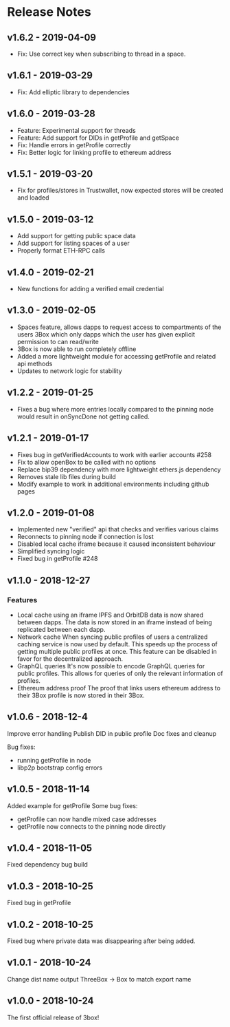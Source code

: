 # Release Notes

## v1.6.2 - 2019-04-09
* Fix: Use correct key when subscribing to thread in a space.

## v1.6.1 - 2019-03-29
* Fix: Add elliptic library to dependencies

## v1.6.0 - 2019-03-28
* Feature: Experimental support for threads
* Feature: Add support for DIDs in getProfile and getSpace
* Fix: Handle errors in getProfile correctly
* Fix: Better logic for linking profile to ethereum address

## v1.5.1 - 2019-03-20
* Fix for profiles/stores in Trustwallet, now expected stores will be created and loaded

## v1.5.0 - 2019-03-12
* Add support for getting public space data
* Add support for listing spaces of a user
* Properly format ETH-RPC calls

## v1.4.0 - 2019-02-21
* New functions for adding a verified email credential

## v1.3.0 - 2019-02-05
* Spaces feature, allows dapps to request access to compartments of the users 3Box which only dapps which the user has given explicit permission to can read/write
* 3Box is now able to run completely offline
* Added a more lightweight module for accessing getProfile and related api methods
* Updates to network logic for stability

## v1.2.2 - 2019-01-25
* Fixes a bug where more entries locally compared to the pinning node would result in onSyncDone not getting called.

## v1.2.1 - 2019-01-17
* Fixes bug in getVerifiedAccounts to work with earlier accounts #258
* Fix to allow openBox to be called with no options
* Replace bip39 dependency with more lightweight ethers.js dependency
* Removes stale lib files during build
* Modify example to work in additional environments including github pages

## v1.2.0 - 2019-01-08
* Implemented new "verified" api that checks and verifies various claims
* Reconnects to pinning node if connection is lost
* Disabled local cache iframe because it caused inconsistent behaviour
* Simplified syncing logic
* Fixed bug in getProfile #248

## v1.1.0 - 2018-12-27
### Features
* Local cache using an iframe
  IPFS and OrbitDB data is now shared between dapps. The data is now stored in an iframe instead of being replicated between each dapp.
* Network cache
  When syncing public profiles of users a centralized caching service is now used by default. This speeds up the process of getting multiple public profiles at once. This feature can be disabled in favor for the decentralized approach.
* GraphQL queries
  It's now possible to encode GraphQL queries for public profiles. This allows for queries of only the relevant information of profiles.
* Ethereum address proof
  The proof that links users ethereum address to their 3Box profile is now stored in their 3Box.

## v1.0.6 - 2018-12-4
Improve error handling
Publish DID in public profile
Doc fixes and cleanup

Bug fixes:
* running getProfile in node
* libp2p bootstrap config errors

## v1.0.5 - 2018-11-14
Added example for getProfile
Some bug fixes:
* getProfile can now handle mixed case addresses
* getProfile now connects to the pinning node directly

## v1.0.4 - 2018-11-05
Fixed dependency bug build

## v1.0.3 - 2018-10-25
Fixed bug in getProfile

## v1.0.2 - 2018-10-25
Fixed bug where private data was disappearing after being added.

## v1.0.1 - 2018-10-24
Change dist name output ThreeBox -> Box to match export name

## v1.0.0 - 2018-10-24
The first official release of 3box!
